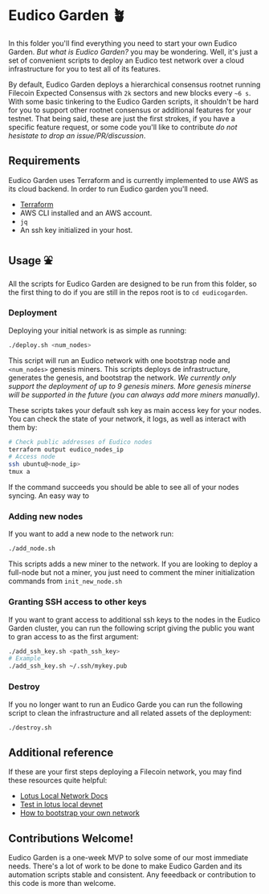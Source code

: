 # Eudico Garden 🪴
In this folder you'll find everything you need to start your own Eudico Garden. _But what is Eudico Garden?_ you may be wondering. Well, it's just a set of convenient scripts to deploy an Eudico test network over a cloud infrastructure for you to test all of its features.

By default, Eudico Garden deploys a hierarchical consensus rootnet running Filecoin Expected Consensus with
`2k` sectors and new blocks every `~6 s`. With some basic tinkering to the Eudico Garden scripts, it shouldn't be 
hard for you to support other rootnet consensus or additional features for your testnet.
That being said, these are just the first strokes, if you have a specific feature request, or some code you'll like to contribute
_do not hesistate to drop an issue/PR/discussion_.

## Requirements
Eudico Garden uses Terraform and is currently implemented to use AWS as its cloud backend. In order to run Eudico garden
you'll need.
- [Terraform](https://learn.hashicorp.com/tutorials/terraform/install-cli)
- AWS CLI installed and an AWS account.
- `jq`
- An ssh key initialized in your host.

## Usage ⛲
All the scripts for Eudico Garden are designed to be run from this folder, so the first thing to do if you are still in the repos
root is to `cd eudicogarden`.

### Deployment 
Deploying your initial network is as simple as running:
```bash
./deploy.sh <num_nodes>
``` 
This script will run an Eudico network with one bootstrap node and `<num_nodes>` genesis miners. This scripts deploys de infrastructure,
generates the genesis, and bootstrap the network. _We currently only support
the deployment of up to 9 genesis miners. More genesis minerse will be supported in the future (you can always add more miners
manually)_.

These scripts takes your default ssh key as main access key for your nodes. You can check the state of your network, it logs,
as well as interact with them by:
```bash
# Check public addresses of Eudico nodes
terraform output eudico_nodes_ip
# Access node
ssh ubuntu@<node_ip>
tmux a
```
If the command succeeds you should be able to see all of your nodes syncing. An easy way to 

### Adding new nodes
If you want to add a new node to the network run:
```bash
./add_node.sh
```
This scripts adds a new miner to the network. If you are looking to deploy a full-node but not a miner,
you just need to comment the miner initialization commands from `init_new_node.sh`

### Granting SSH access to other keys
If you want to grant access to additional ssh keys to the nodes in the Eudico Garden cluster,
you can run the following script giving the public you want to gran access to as the first argument:
```bash
./add_ssh_key.sh <path_ssh_key>
# Example
./add_ssh_key.sh ~/.ssh/mykey.pub
```

### Destroy
If you no longer want to run an Eudico Garde you can run the following script to clean the infrastructure
and all related assets of the deployment:
```bash
./destroy.sh
```
## Additional reference
If these are your first steps deploying a Filecoin network, you may find these resources quite helpful:
- [Lotus Local Network Docs](https://lotus.filecoin.io/developers/local-network/)
- [Test in lotus local devnet](https://www.notion.so/pl-strflt/Test-in-lotus-local-devnet-08618dac5bb54d00837c6dabf08913b8)
- [How to bootstrap your own network](https://www.notion.so/pl-strflt/PUBLIC-How-to-bootstrap-your-own-network-e072ff97f0bb4906930b809b630eddd0#ebfc402c7eac47c9a2a0a96b5a1da7f4)
## Contributions Welcome!
Eudico Garden is a one-week MVP to solve some of our most immediate needs. There's a lot of work to
be done to make Eudico Garden and its automation scripts stable and consistent. Any feeedback or contribution
to this code is more than welcome.
